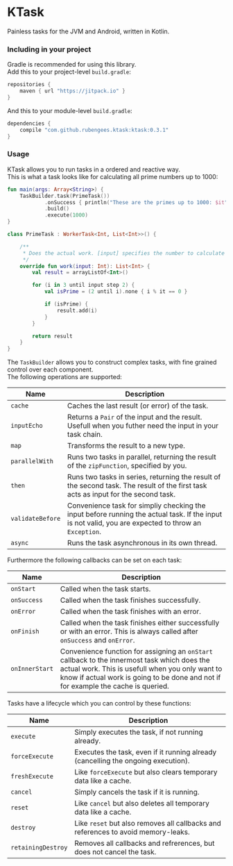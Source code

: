 # KTask

Painless tasks for the JVM and Android, written in Kotlin.

### Including in your project

Gradle is recommended for using this library.<br>
Add this to your project-level `build.gradle`:

```groovy
repositories {
    maven { url "https://jitpack.io" }
}
```

And this to your module-level `build.gradle`:

```groovy
dependencies {
    compile "com.github.rubengees.ktask:ktask:0.3.1"
}
```

### Usage

KTask allows you to run tasks in a ordered and reactive way.<br>
This is what a task looks like for calculating all prime numbers up to 1000:

```kotlin
fun main(args: Array<String>) {
    TaskBuilder.task(PrimeTask())
            .onSuccess { println("These are the primes up to 1000: $it") }
            .build()
            .execute(1000)
}

class PrimeTask : WorkerTask<Int, List<Int>>() {

    /**
     * Does the actual work. [input] specifies the number to calculate primes to (exclusive).
     */
    override fun work(input: Int): List<Int> {
        val result = arrayListOf<Int>()

        for (i in 3 until input step 2) {
            val isPrime = (2 until i).none { i % it == 0 }

            if (isPrime) {
                result.add(i)
            }
        }

        return result
    }
}
```

The `TaskBuilder` allows you to construct complex tasks, with fine grained control over each component.<br>
The following operations are supported:

| Name | Description |
| -- | -- |
| `cache` | Caches the last result (or error) of the task. |
| `inputEcho` | Returns a `Pair` of the input and the result. Usefull when you futher need the input in your task chain. |
| `map` | Transforms the result to a new type. |
| `parallelWith` | Runs two tasks in parallel, returning the result of the `zipFunction`, specified by you. |
| `then` | Runs two tasks in series, returning the result of the second task. The result of the first task acts as input for the second task. |
| `validateBefore` | Convenience task for simpliy checking the input before running the actual task. If the input is not valid, you are expected to throw an `Exception`. |
| `async` | Runs the task asynchronous in its own thread. |

Furthermore the following callbacks can be set on each task:

| Name | Description |
| -- | -- |
| `onStart` | Called when the task starts. |
| `onSuccess` | Called when the task finishes successfully. |
| `onError` | Called when the task finishes with an error. |
| `onFinish` | Called when the task finishes either successfully or with an error. This is always called after  `onSuccess` and `onError`. |
| `onInnerStart` | Convenience function for assigning an `onStart` callback to the innermost task which does the actual work. This is usefull when you only want to know if actual work is going to be done and not if for example the cache is queried. |

Tasks have a lifecycle which you can control by these functions:

| Name | Description |
| -- | -- |
| `execute` | Simply executes the task, if not running already. |
| `forceExecute` | Executes the task, even if it running already (cancelling the ongoing execution). |
| `freshExecute` | Like `forceExecute` but also clears temporary data like a cache. |
| `cancel` | Simply cancels the task if it is running. |
| `reset` | Like `cancel` but also deletes all temporary data like a cache. |
| `destroy` | Like `reset` but also removes all callbacks and references to avoid memory-leaks. |
| `retainingDestroy` | Removes all callbacks and refrerences, but does not cancel the task. |
